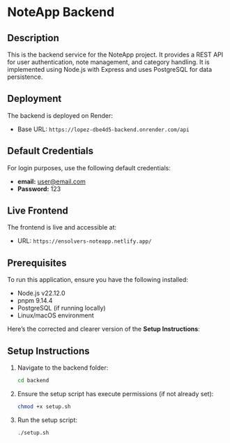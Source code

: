 # NoteApp Backend

## Description
This is the backend service for the NoteApp project. It provides a REST API for user authentication, note management, and category handling. It is implemented using Node.js with Express and uses PostgreSQL for data persistence.

## Deployment
The backend is deployed on Render:
- Base URL: `https://lopez-dbe4d5-backend.onrender.com/api`

## Default Credentials
For login purposes, use the following default credentials:
- **email:** user@email.com
- **Password:** 123

## Live Frontend
The frontend is live and accessible at:
- URL: `https://ensolvers-noteapp.netlify.app/`

## Prerequisites
To run this application, ensure you have the following installed:
- Node.js v22.12.0
- pnpm 9.14.4
- PostgreSQL (if running locally)
- Linux/macOS environment

Here’s the corrected and clearer version of the **Setup Instructions**:

## Setup Instructions
1. Navigate to the backend folder:
   ```bash
   cd backend
   ```

2. Ensure the setup script has execute permissions (if not already set):
   ```bash
   chmod +x setup.sh
   ```

3. Run the setup script:
   ```bash
   ./setup.sh
   ```
